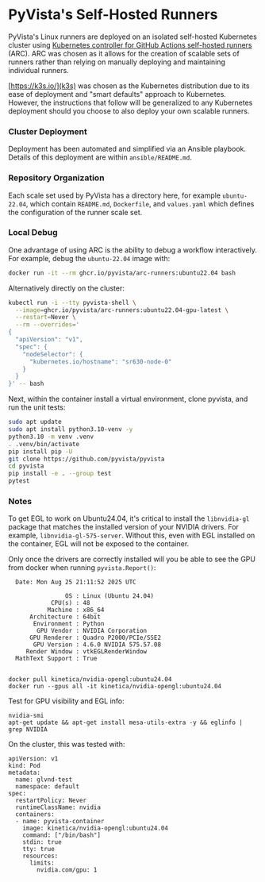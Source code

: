 # PyVista's Self-Hosted Runners

PyVista's Linux runners are deployed on an isolated self-hosted Kubernetes
cluster using [Kubernetes controller for GitHub Actions self-hosted
runners](https://github.com/actions/actions-runner-controller) (ARC). ARC was
chosen as it allows for the creation of scalable sets of runners rather than
relying on manually deploying and maintaining individual runners.

[https://k3s.io/](k3s) was chosen as the Kubernetes distribution due to its
ease of deployment and "smart defaults" approach to Kubernetes. However, the
instructions that follow will be generalized to any Kubernetes deployment
should you choose to also deploy your own scalable runners.


### Cluster Deployment

Deployment has been automated and simplified via an Ansible playbook. Details
of this deployment are within `ansible/README.md`.

### Repository Organization

Each scale set used by PyVista has a directory here, for example
``ubuntu-22.04``, which contain `README.md`, `Dockerfile`, and `values.yaml`
which defines the configuration of the runner scale set.


### Local Debug

One advantage of using ARC is the ability to debug a workflow
interactively. For example, debug the `ubuntu-22.04` image with:

```bash
docker run -it --rm ghcr.io/pyvista/arc-runners:ubuntu22.04 bash
```

Alternatively directly on the cluster:

```bash
kubectl run -i --tty pyvista-shell \
  --image=ghcr.io/pyvista/arc-runners:ubuntu22.04-gpu-latest \
  --restart=Never \
  --rm --overrides='
{
  "apiVersion": "v1",
  "spec": {
    "nodeSelector": {
      "kubernetes.io/hostname": "sr630-node-0"
    }
  }
}' -- bash
```

Next, within the container install a virtual environment, clone pyvista, and
run the unit tests:

```bash
sudo apt update
sudo apt install python3.10-venv -y
python3.10 -m venv .venv
. .venv/bin/activate
pip install pip -U
git clone https://github.com/pyvista/pyvista
cd pyvista
pip install -e . --group test
pytest
```


### Notes

To get EGL to work on Ubuntu24.04, it's critical to install the `libnvidia-gl`
package that matches the installed version of your NVIDIA drivers. For example,
`libnvidia-gl-575-server`. Without this, even with EGL installed on the
container, EGL will not be exposed to the container.

Only once the drivers are correctly installed will you be able to see the GPU
from docker when running `pyvista.Report()`:

```
  Date: Mon Aug 25 21:11:52 2025 UTC

                OS : Linux (Ubuntu 24.04)
            CPU(s) : 48
           Machine : x86_64
      Architecture : 64bit
       Environment : Python
        GPU Vendor : NVIDIA Corporation
      GPU Renderer : Quadro P2000/PCIe/SSE2
       GPU Version : 4.6.0 NVIDIA 575.57.08
     Render Window : vtkEGLRenderWindow
  MathText Support : True
```


```

docker pull kinetica/nvidia-opengl:ubuntu24.04
docker run --gpus all -it kinetica/nvidia-opengl:ubuntu24.04
```

Test for GPU visibility and EGL info:

```
nvidia-smi 
apt-get update && apt-get install mesa-utils-extra -y && eglinfo | grep NVIDIA
```


On the cluster, this was tested with:

```
apiVersion: v1
kind: Pod
metadata:
  name: glvnd-test
  namespace: default
spec:
  restartPolicy: Never
  runtimeClassName: nvidia
  containers:
  - name: pyvista-container
    image: kinetica/nvidia-opengl:ubuntu24.04
    command: ["/bin/bash"]
    stdin: true
    tty: true
    resources:
      limits:
        nvidia.com/gpu: 1
```
